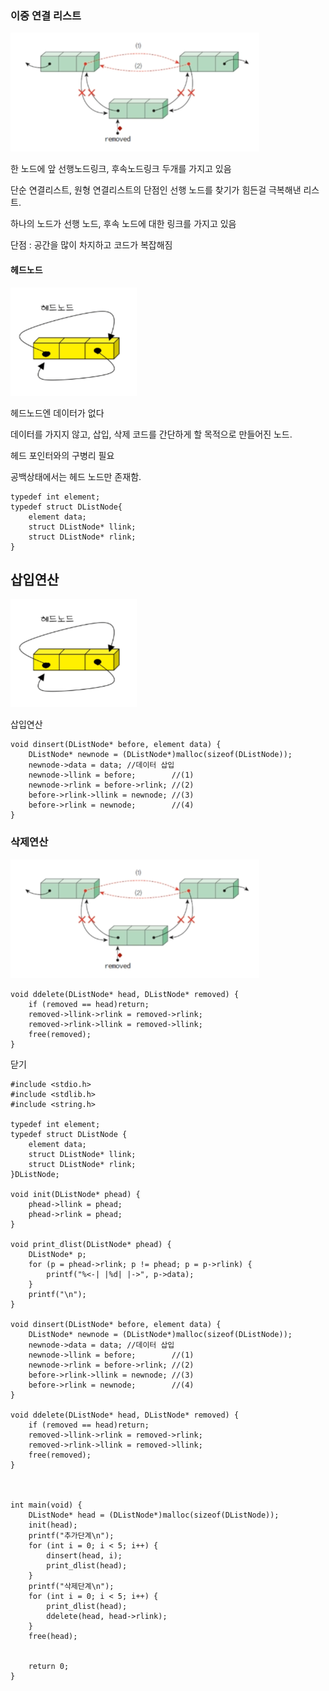 ### 이중 연결 리스트

![](assets/images/img-63.png)

한 노드에 앞 선행노드링크, 후속노드링크 두개를 가지고 있음

단순 연결리스트, 원형 연결리스트의 단점인 선행 노드를 찾기가 힘든걸 극복해낸 리스트.

하나의 노드가 선행 노드, 후속 노드에 대한 링크를 가지고 있음

단점 : 공간을 많이 차지하고 코드가 복잡해짐

#### 헤드노드

![](assets/images/img-64.png)

헤드노드엔 데이터가 없다

데이터를 가지지 않고, 삽입, 삭제 코드를 간단하게 할 목적으로 만들어진 노드.

헤드 포인터와의 구병리 필요

공백상태에서는 헤드 노드만 존재함.

```
typedef int element;
typedef struct DListNode{
	element data;
    struct DListNode* llink;
    struct DListNode* rlink;
}
```

## 삽입연산

![](assets/images/img-64.png)

삽입연산

```
void dinsert(DListNode* before, element data) {
	DListNode* newnode = (DListNode*)malloc(sizeof(DListNode));
	newnode->data = data; //데이터 삽입
	newnode->llink = before;		//(1)
	newnode->rlink = before->rlink;	//(2)
	before->rlink->llink = newnode;	//(3)
	before->rlink = newnode;		//(4)
}
```

### 삭제연산

![](assets/images/img-63.png)

```
void ddelete(DListNode* head, DListNode* removed) {
	if (removed == head)return;
	removed->llink->rlink = removed->rlink;
	removed->rlink->llink = removed->llink;
	free(removed);
}
```

닫기

```
#include <stdio.h>
#include <stdlib.h>
#include <string.h>

typedef int element;
typedef struct DListNode {
	element data;
	struct DListNode* llink;
	struct DListNode* rlink;
}DListNode;

void init(DListNode* phead) {
	phead->llink = phead;
	phead->rlink = phead;
}

void print_dlist(DListNode* phead) {
	DListNode* p;
	for (p = phead->rlink; p != phead; p = p->rlink) {
		printf("%<-| |%d| |->", p->data);
	}
	printf("\n");
}

void dinsert(DListNode* before, element data) {
	DListNode* newnode = (DListNode*)malloc(sizeof(DListNode));
	newnode->data = data; //데이터 삽입
	newnode->llink = before;		//(1)
	newnode->rlink = before->rlink;	//(2)
	before->rlink->llink = newnode;	//(3)
	before->rlink = newnode;		//(4)
}

void ddelete(DListNode* head, DListNode* removed) {
	if (removed == head)return;
	removed->llink->rlink = removed->rlink;
	removed->rlink->llink = removed->llink;
	free(removed);
}



int main(void) {
	DListNode* head = (DListNode*)malloc(sizeof(DListNode));
	init(head);
	printf("추가단계\n");
	for (int i = 0; i < 5; i++) {
		dinsert(head, i);
		print_dlist(head);
	}
	printf("삭제단계\n");
	for (int i = 0; i < 5; i++) {
		print_dlist(head);
		ddelete(head, head->rlink);
	}
	free(head);


	return 0;
}
```